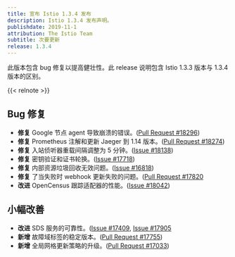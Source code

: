 ```yaml
---
title: 宣布 Istio 1.3.4 发布
description: Istio 1.3.4 发布声明。
publishdate: 2019-11-1
attribution: The Istio Team
subtitle: 次要更新
release: 1.3.4
---
```


此版本包含 bug 修复以提高健壮性。此 release 说明包含 Istio 1.3.3 版本与 1.3.4 版本的区别。

{{< relnote >}}

## Bug 修复

- **修复** Google 节点 agent 导致崩溃的错误。([Pull Request #18296](https://github.com/istio/istio/pull/18260))
- **修复** Prometheus 注解和更新 Jaeger 到 1.14 版本。([Pull Request #18274](https://github.com/istio/istio/pull/18274))
- **修复** 入站侦听器重载间隔调整为 5 分钟。([Issue #18138](https://github.com/istio/istio/issues/18088))
- **修复** 密钥验证和证书轮换。([Issue #17718](https://github.com/istio/istio/issues/17718))
- **修复** 内部资源垃圾回收无效问题。([Issue #16818](https://github.com/istio/istio/issues/16818))
- **修复** 了当失败时 webhook 更新失败的问题。([Pull Request #17820](https://github.com/istio/istio/pull/17820)
- **改进** OpenCensus 跟踪适配器的性能。([Issue #18042](https://github.com/istio/istio/issues/18042))

## 小幅改善

- **改进** SDS 服务的可靠性。([Issue #17409](https://github.com/istio/istio/issues/17409), [Issue #17905](https://github.com/istio/istio/issues/17905])
- **新增** 故障域标签的稳定版本。([Pull Request #17755](https://github.com/istio/istio/pull/17755))
- **新增** 全局网格更新策略的升级。([Pull Request #17033](https://github.com/istio/istio/pull/17033))
